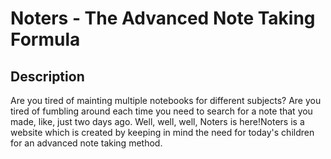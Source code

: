 # Noters - The Advanced Note Taking Formula
## Description
Are you tired of mainting multiple notebooks for different subjects? Are you tired of fumbling around each time you need to search for a note that you made, like, just two days ago. Well, well, well, Noters is here!Noters is a website which is created by keeping in mind the need for today's children for an advanced note taking method.
